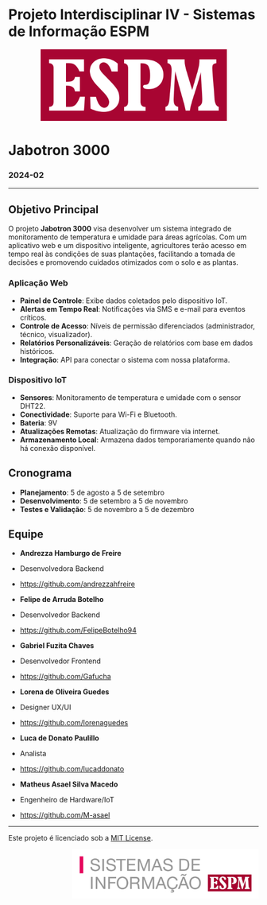 # Projeto Interdisciplinar IV - Sistemas de Informação ESPM

<p align="center">
    <a href="https://www.espm.br/cursos-de-graduacao/sistemas-de-informacao/"><img src="https://raw.githubusercontent.com/tech-espm/misc-template/main/logo.png" alt="Sistemas de Informação ESPM" style="width: 375px;"/></a>
</p>

# Jabotron 3000

### 2024-02

---

## Objetivo Principal

O projeto **Jabotron 3000** visa desenvolver um sistema integrado de monitoramento de temperatura e umidade para áreas agrícolas. Com um aplicativo web e um dispositivo inteligente, agricultores terão acesso em tempo real às condições de suas plantações, facilitando a tomada de decisões e promovendo cuidados otimizados com o solo e as plantas.

### Aplicação Web

- **Painel de Controle**: Exibe dados coletados pelo dispositivo IoT.
- **Alertas em Tempo Real**: Notificações via SMS e e-mail para eventos críticos.
- **Controle de Acesso**: Níveis de permissão diferenciados (administrador, técnico, visualizador).
- **Relatórios Personalizáveis**: Geração de relatórios com base em dados históricos.
- **Integração**: API para conectar o sistema com nossa plataforma.

### Dispositivo IoT

- **Sensores**: Monitoramento de temperatura e umidade com o sensor DHT22.
- **Conectividade**: Suporte para Wi-Fi e Bluetooth.
- **Bateria**: 9V
- **Atualizações Remotas**: Atualização do firmware via internet.
- **Armazenamento Local**: Armazena dados temporariamente quando não há conexão disponível.

## Cronograma

- **Planejamento**: 5 de agosto a 5 de setembro
- **Desenvolvimento**: 5 de setembro a 5 de novembro
- **Testes e Validação**: 5 de novembro a 5 de dezembro

## Equipe

- **Andrezza Hamburgo de Freire**
- Desenvolvedora Backend
- https://github.com/andrezzahfreire

- **Felipe de Arruda Botelho**
- Desenvolvedor Backend
- https://github.com/FelipeBotelho94

- **Gabriel Fuzita Chaves**
- Desenvolvedor Frontend
- https://github.com/Gafucha

- **Lorena de Oliveira Guedes**
- Designer UX/UI
- https://github.com/lorenaguedes

- **Luca de Donato Paulillo**
- Analista
- https://github.com/lucaddonato

- **Matheus Asael Silva Macedo**
- Engenheiro de Hardware/IoT
- https://github.com/M-asael

---

Este projeto é licenciado sob a [MIT License](https://github.com/tech-espm/inter-4sem-2024-robo_webserver_api/blob/main/LICENSE).

<p align="right">
    <a href="https://www.espm.br/cursos-de-graduacao/sistemas-de-informacao/"><img src="https://raw.githubusercontent.com/tech-espm/misc-template/main/logo-si-512.png" alt="Sistemas de Informação ESPM" style="width: 375px;"/></a>
</p>
